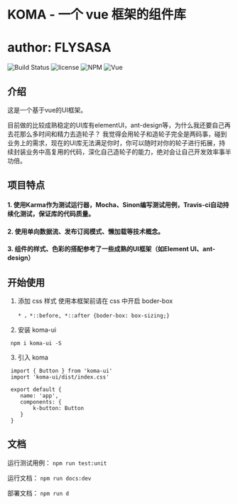 # KOMA - 一个 vue 框架的组件库
# author: FLYSASA

![Build Status](https://travis-ci.org/FLYSASA/KOMA-UI.svg?branch=master) ![license](https://img.shields.io/github/license/FLYSASA/KOMA-UI?color=blue) ![NPM](https://img.shields.io/npm/v/koma-ui) ![Vue](https://img.shields.io/npm/v/vue?label=vue)

## 介绍
这是一个基于vue的UI框架。

目前做的比较成熟稳定的UI库有elementUI，ant-design等，为什么我还要自己再去花那么多时间和精力去造轮子？
我觉得会用轮子和造轮子完全是两码事，碰到业务上的需求，现在的UI库无法满足你时，你可以随时对你的轮子进行拓展，持续封装业务中高复用的代码，深化自己造轮子的能力，绝对会让自己开发效率事半功倍。

## 项目特点
#### 1. 使用Karma作为测试运行器，Mocha、Sinon编写测试用例，Travis-ci自动持续化测试，保证库的代码质量。
#### 2. 使用单向数据流、发布订阅模式、懒加载等技术概念。
#### 3. 组件的样式、色彩的搭配参考了一些成熟的UI框架（如Element UI、ant-design）


## 开始使用
1. 添加 css 样式
    使用本框架前请在 css 中开启 boder-box
    ```
    * ，*::before, *::after {boder-box: box-sizing;}
    ```

2. 安装 koma-ui
```
 npm i koma-ui -S
```

3. 引入 koma
```
 import { Button } from 'koma-ui'
 import 'koma-ui/dist/index.css'

 export default {
    name: 'app',
    components: {
        k-button: Button
    }
 }
```


## 文档
运行测试用例：
`npm run test:unit`

运行文档：
`npm run docs:dev`

部署文档：
`npm run d`




